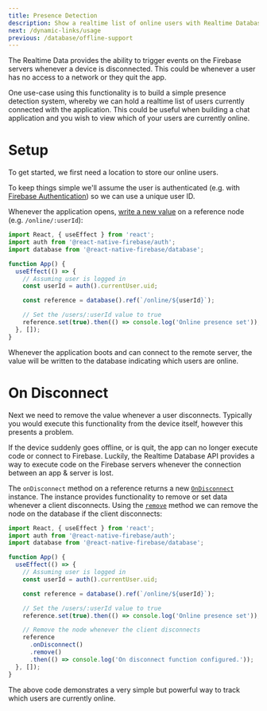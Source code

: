 ```yaml
---
title: Presence Detection
description: Show a realtime list of online users with Realtime Database.
next: /dynamic-links/usage
previous: /database/offline-support
---
```


The Realtime Data provides the ability to trigger events on the Firebase servers whenever a device is disconnected. This
could be whenever a user has no access to a network or they quit the app.

One use-case using this functionality is to build a simple presence detection system, whereby we can hold a realtime list
of users currently connected with the application. This could be useful when building a chat application
and you wish to view which of your users are currently online.

# Setup

To get started, we first need a location to store our online users.

To keep things simple we'll assume the user is authenticated (e.g. with [Firebase Authentication](/auth)) so we can use a unique user ID.

Whenever the application opens, [write a new value](/database/usage#writing-data) on a reference node (e.g. `/online/:userId`):

```jsx
import React, { useEffect } from 'react';
import auth from '@react-native-firebase/auth';
import database from '@react-native-firebase/database';

function App() {
  useEffect(() => {
    // Assuming user is logged in
    const userId = auth().currentUser.uid;

    const reference = database().ref(`/online/${userId}`);

    // Set the /users/:userId value to true
    reference.set(true).then(() => console.log('Online presence set'));
  }, []);
}
```

Whenever the application boots and can connect to the remote server, the value will be written to the database indicating
which users are online.

# On Disconnect

Next we need to remove the value whenever a user disconnects. Typically you would execute this functionality from the device
itself, however this presents a problem.

If the device suddenly goes offline, or is quit, the app can no longer execute code or connect to Firebase. Luckily, the
Realtime Database API provides a way to execute code on the Firebase servers whenever the connection between an app & server
is lost.

The `onDisconnect` method on a reference returns a new [`OnDisconnect`](/reference/database/ondisconnect) instance. The instance
provides functionality to remove or set data whenever a client disconnects. Using the
[`remove`](/reference/database/ondisconnect#remove) method we can remove the node on the database if the client disconnects:

```jsx
import React, { useEffect } from 'react';
import auth from '@react-native-firebase/auth';
import database from '@react-native-firebase/database';

function App() {
  useEffect(() => {
    // Assuming user is logged in
    const userId = auth().currentUser.uid;

    const reference = database().ref(`/online/${userId}`);

    // Set the /users/:userId value to true
    reference.set(true).then(() => console.log('Online presence set'));

    // Remove the node whenever the client disconnects
    reference
      .onDisconnect()
      .remove()
      .then(() => console.log('On disconnect function configured.'));
  }, []);
}
```

The above code demonstrates a very simple but powerful way to track which users are currently online.
